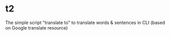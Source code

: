 t2
==

The simple script "translate to" to translate words &amp; sentences in CLI (based on Google translate resource)
